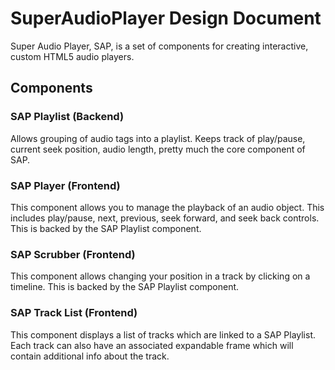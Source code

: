 # SuperAudioPlayer Design Document
Super Audio Player, SAP, is a set of components for creating interactive, custom HTML5 audio players.

## Components
### SAP Playlist (Backend)
Allows grouping of audio tags into a playlist. Keeps track of play/pause, current seek position, audio length, pretty much the core component of SAP.

### SAP Player (Frontend)
This component allows you to manage the playback of an audio object. This includes play/pause, next, previous, seek forward, and seek back controls. This is backed by the SAP Playlist component.

### SAP Scrubber (Frontend)
This component allows changing your position in a track by clicking on a timeline. This is backed by the SAP Playlist component.

### SAP Track List (Frontend)
This component displays a list of tracks which are linked to a SAP Playlist. Each track can also have an associated expandable frame which will contain additional info about the track.
